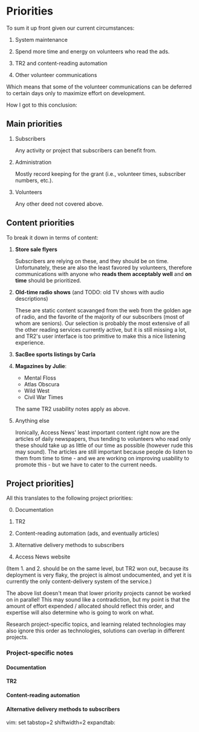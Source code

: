 # Priorities

To sum it up front given our current circumstances:

1. System maintenance

2. Spend more time and energy on volunteers who read the ads.

3. TR2 and content-reading automation

4. Other volunteer communications

Which means that some of the volunteer communications can be deferred to certain days only to maximize effort on development.

How I got to this conclusion:

## Main priorities

1. Subscribers

   Any activity or project that subscribers can benefit from.

2. Administration

   Mostly record keeping for the grant (i.e., volunteer times, subscriber numbers, etc.).

3. Volunteers

   Any other deed not covered above.

## Content priorities

To break it down in terms of content:

1. **Store sale flyers**

   Subscribers are relying on these, and they should be on time. Unfortunately, these are also the least favored by volunteers, therefore communications with anyone who **reads them acceptably well** and **on time** should be prioritized.

2. **Old-time radio shows** (and TODO: old TV shows with audio descriptions)

   These are static content scavanged from the web from the golden age of radio, and the favorite of the majority of our subscribers (most of whom are seniors). Our selection is probably the most extensive of all the other reading services currently active, but it is still missing a lot, and TR2's user interface is too primitive to make this a nice listening experience.

3. **SacBee sports listings by Carla**

4. **Magazines by Julie**:

   + Mental Floss
   + Atlas Obscura
   + Wild West
   + Civil War Times

   The same TR2 usability notes apply as above.

5. Anything else

   Ironically, Access News' least important content right now are the articles of daily newspapers, thus tending to volunteers who read only these should take up as little of our time as possible (however rude this may sound). The articles are still important because people do listen to them from time to time - and we are working on improving usability to promote this - but we have to cater to the current needs.

## Project priorities]

All this translates to the following project priorities:

0. Documentation

1. TR2

2. Content-reading automation (ads, and eventually articles)

3. Alternative delivery methods to subscribers

4. Access News website

(Item 1. and 2. should be on the same level, but TR2 won out, because its deployment is very flaky, the project is almost undocumented, and yet it is currently the only content-delivery system of the service.)

The above list doesn't mean that lower priority projects cannot be worked on in parallel! This may sound like a contradiction, but my point is that the amount of effort expended / allocated should reflect this order, and expertise will also determine who is going to work on what.

Research project-specific topics, and learning related technologies may also ignore this order as technologies, solutions can overlap in different projects.

### Project-specific notes

#### Documentation

#### TR2

#### Content-reading automation

#### Alternative delivery methods to subscribers

vim: set tabstop=2 shiftwidth=2 expandtab:
